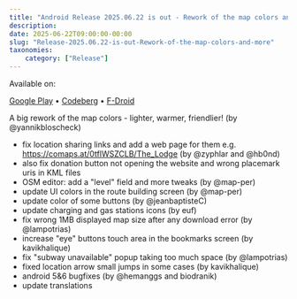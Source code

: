```yaml
---
title: "Android Release 2025.06.22 is out - Rework of the map colors and more..."
description: 
date: 2025-06-22T09:00:00-00:00
slug: "Release-2025.06.22-is-out-Rework-of-the-map-colors-and-more"
taxonomies:
    category: ["Release"]
---
```


Available on:

[Google Play](https://play.google.com/store/apps/details?id=app.comaps.google) • [Codeberg](https://codeberg.org/comaps/comaps/releases/tag/2025.06.22-5-android) • [F-Droid](https://f-droid.org/packages/app.comaps.fdroid/)


A big rework of the map colors - lighter, warmer, friendlier! (by @yannikbloscheck)

- fix location sharing links and add a web page for them e.g. https://comaps.at/0tflWSZCLB/The_Lodge (by @zyphlar and @hb0nd)
- also fix donation button not opening the website and wrong placemark uris in KML files
- OSM editor: add a "level" field and more tweaks (by @map-per)
- update UI colors in the route building screen (by @map-per)
- update color of some buttons (by @jeanbaptisteC)
- update charging and gas stations icons (by euf)
- fix wrong 1MB displayed map size after any download error (by @lampotrias)
- increase "eye" buttons touch area in the bookmarks screen (by kavikhalique)
- fix "subway unavailable" popup taking too much space (by @lampotrias)
- fixed location arrow small jumps in some cases (by kavikhalique)
- android 5&6 bugfixes (by @hemanggs and biodranik)
- update translations

